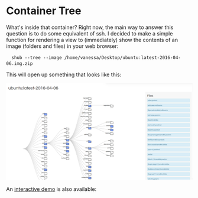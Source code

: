# Container Tree

What's inside that container? Right now, the main way to answer this question is to do some equivalent of ssh. I decided to make a simple function for rendering a view to (immediately) show the contents of an image (folders and files) in your web browser:

      shub --tree --image /home/vanessa/Desktop/ubuntu:latest-2016-04-06.img.zip

This will open up something that looks like this:

![../../img/files.png](../../img/files.png)

An [interactive demo](https://singularityware.github.io/singularity-python/examples/container_tree) is also available:
